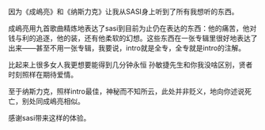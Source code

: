 因为《成嶋亮》和《纳斯力克》让我从SASI身上听到了所有我想听的东西。

成嶋亮用九首歌曲精炼地表达了sasi到目前为止仍在表达的东西：他的痛苦，他对钱与利的追逐，他的装，还有他柔软的幻想。这些东西在一张专辑里很好地表达了出来——甚至不用一张专辑，我要说，intro就是全专，全专就是intro的注解。

比起来上很多女人我更想要能得到几分钟永恒
孙敏捷先生和你我没啥区别，贤者时刻照样在期待爱情。

至于纳斯力克，照样intro最佳，神秘而不知所云，此处并非贬义，地向你述说死亡，别处同成嶋亮相似。

感谢sasi带来这样的体验。